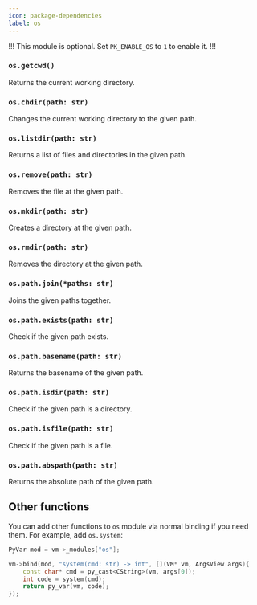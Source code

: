 ```yaml
---
icon: package-dependencies
label: os
---
```


!!!
This module is optional. Set `PK_ENABLE_OS` to `1` to enable it.
!!!

### `os.getcwd()`

Returns the current working directory.

### `os.chdir(path: str)`

Changes the current working directory to the given path.

### `os.listdir(path: str)`

Returns a list of files and directories in the given path.

### `os.remove(path: str)`

Removes the file at the given path.

### `os.mkdir(path: str)`

Creates a directory at the given path.

### `os.rmdir(path: str)`

Removes the directory at the given path.

### `os.path.join(*paths: str)`

Joins the given paths together.

### `os.path.exists(path: str)`

Check if the given path exists.

### `os.path.basename(path: str)`

Returns the basename of the given path.

### `os.path.isdir(path: str)`

Check if the given path is a directory.

### `os.path.isfile(path: str)`

Check if the given path is a file.

### `os.path.abspath(path: str)`

Returns the absolute path of the given path.


## Other functions

You can add other functions to `os` module via normal binding if you need them.
For example, add `os.system`:

```cpp
PyVar mod = vm->_modules["os"];

vm->bind(mod, "system(cmd: str) -> int", [](VM* vm, ArgsView args){
    const char* cmd = py_cast<CString>(vm, args[0]);
    int code = system(cmd);
    return py_var(vm, code);
});
```
